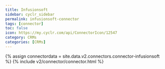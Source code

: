 ```yaml
---
title: Infusionsoft
sidebar: cyclr_sidebar
permalink: infusionsoft-connector
tags: [connector]
toc: false
icon: https://my.cyclr.com/api/ConnectorIcon/12547
category: CRMs
categories: [CRMs]
---
```

{% assign connectordata = site.data.v2.connectors.connector-infusionsoft %}
{% include v2/connector/connector.html %}	